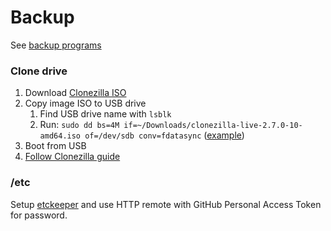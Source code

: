 # Backup

See [backup programs](https://wiki.archlinux.org/index.php/List_of_applications/Security#Backup_programs)

### Clone drive

1. Download [Clonezilla ISO](https://clonezilla.org/downloads/download.php?branch=stable)
1. Copy image ISO to USB drive
   1. Find USB drive name with `lsblk`
   1. Run: `sudo dd bs=4M if=~/Downloads/clonezilla-live-2.7.0-10-amd64.iso of=/dev/sdb conv=fdatasync` ([example](https://www.howtogeek.com/414574/how-to-burn-an-iso-file-to-a-usb-drive-in-linux/))
1. Boot from USB
1. [Follow Clonezilla guide](https://clonezilla.org/show-live-doc-content.php?topic=clonezilla-live/doc/03_Disk_to_disk_clone)

### /etc

Setup [etckeeper](https://wiki.archlinux.org/index.php/Etckeeper) and use HTTP remote with GitHub Personal Access Token for password.

